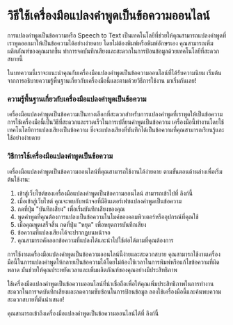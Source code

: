 วิธีใช้เครื่องมือแปลงคำพูดเป็นข้อความออนไลน์
============================================

การแปลงคำพูดเป็นข้อความหรือ Speech to Text เป็นเทคโนโลยีที่ช่วยให้คุณสามารถแปลงคำพูดที่เราพูดออกมาให้เป็นข้อความได้อย่างง่ายดาย โดยไม่ต้องพิมพ์หรือพิมพ์อักษรเอง คุณสามารถเพิ่มผลิตภัณฑ์ของคุณมากขึ้น ทำการจดบันทึกเสียงและสะดวกในการป้อนข้อมูลด้วยเทคโนโลยีที่สะดวกสบายนี้

ในบทความนี้เราจะแนะนำคุณกับเครื่องมือแปลงคำพูดเป็นข้อความออนไลน์ที่ได้รับความนิยม เริ่มต้นจากการอธิบายความรู้พื้นฐานเกี่ยวกับเครื่องมือนี้และตามด้วยวิธีการใช้งาน มาเริ่มกันเลย!

### ความรู้พื้นฐานเกี่ยวกับเครื่องมือแปลงคำพูดเป็นข้อความ

เครื่องมือแปลงคำพูดเป็นข้อความเป็นทางเลือกที่สะดวกสำหรับการแปลงคำพูดที่เราพูดให้เป็นข้อความ การใช้เครื่องมือนี้เป็นวิธีที่สะดวกและรวดเร็วในการเปลี่ยนคำพูดเป็นข้อความ เครื่องมือนี้ทำงานโดยใช้เทคโนโลยีการแปลงเสียงเป็นข้อความ ซึ่งจะแปลงเสียงที่บันทึกได้เป็นข้อความที่คุณสามารถเรียนรู้และใช้อย่างง่ายดาย

### วิธีการใช้เครื่องมือแปลงคำพูดเป็นข้อความ

เครื่องมือแปลงคำพูดเป็นข้อความออนไลน์ที่คุณสามารถใช้งานได้ง่ายดาย ตามขั้นตอนด้านล่างเพื่อเริ่มต้นใช้งาน:

1. เข้าสู่เว็บไซต์ของเครื่องมือแปลงคำพูดเป็นข้อความออนไลน์ สามารถเข้าไปที่ ลิงก์นี้
2. เมื่อเข้าสู่เว็บไซต์ คุณจะพบกับหน้าจอที่มีอินเตอร์เฟซแปลงคำพูดเป็นข้อความ
3. กดที่ปุ่ม "บันทึกเสียง" เพื่อเริ่มบันทึกเสียงของคุณ
4. พูดคำพูดที่คุณต้องการแปลงเป็นข้อความในไมค์ของคอมพิวเตอร์หรืออุปกรณ์ที่คุณใช้
5. เมื่อคุณพูดเสร็จสิ้น กดที่ปุ่ม "หยุด" เพื่อหยุดการบันทึกเสียง
6. ข้อความที่แปลงเสียงได้จะปรากฏบนหน้าจอ
7. คุณสามารถคัดลอกข้อความที่แปลงได้และนำไปใช้ต่อได้ตามที่คุณต้องการ

การใช้งานเครื่องมือแปลงคำพูดเป็นข้อความออนไลน์นี้ง่ายและสะดวกสบาย คุณสามารถใช้งานเครื่องมือนี้ในการแปลงคำพูดให้กลายเป็นข้อความได้โดยไม่ต้องใช้เวลาในการพิมพ์หรือแก้ไขข้อความที่ผิดพลาด มันช่วยให้คุณประหยัดเวลาและเพิ่มผลิตภัณฑ์ของคุณอย่างมีประสิทธิภาพ

ใช้เครื่องมือแปลงคำพูดเป็นข้อความออนไลน์ที่น่าเชื่อถือเพื่อให้คุณเพิ่มประสิทธิภาพในการทำงาน สะดวกในการจดบันทึกเสียงและลดความซับซ้อนในการป้อนข้อมูล ลองใช้เครื่องมือนี้และค้นพบความสะดวกสบายที่มันนำเสนอ!

คุณสามารถเข้าถึงเครื่องมือแปลงคำพูดเป็นข้อความออนไลน์ได้ที่ ลิงก์นี้